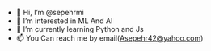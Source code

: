 - 👋 Hi, I’m @sepehrmi
- 👀 I’m interested in ML And AI
- 🌱 I’m currently learning Python and Js
- 📫 You Can reach me by email(Asepehr42@yahoo.com)

<!---
sepehrmi/sepehrmi is a ✨ special ✨ repository because its `README.md` (this file) appears on your GitHub profile.
You can click the Preview link to take a look at your changes.
--->
